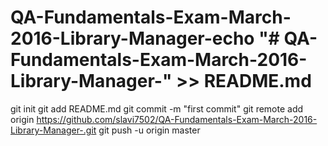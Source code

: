 # QA-Fundamentals-Exam-March-2016-Library-Manager-echo "# QA-Fundamentals-Exam-March-2016-Library-Manager-" >> README.md
git init
git add README.md
git commit -m "first commit"
git remote add origin https://github.com/slavi7502/QA-Fundamentals-Exam-March-2016-Library-Manager-.git
git push -u origin master
